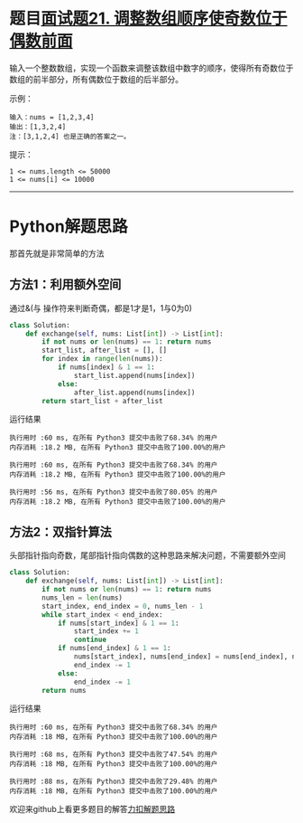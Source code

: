 # 题目[面试题21. 调整数组顺序使奇数位于偶数前面](https://leetcode-cn.com/problems/diao-zheng-shu-zu-shun-xu-shi-qi-shu-wei-yu-ou-shu-qian-mian-lcof/)

输入一个整数数组，实现一个函数来调整该数组中数字的顺序，使得所有奇数位于数组的前半部分，所有偶数位于数组的后半部分。



示例：

```
输入：nums = [1,2,3,4]
输出：[1,3,2,4] 
注：[3,1,2,4] 也是正确的答案之一。 
```

提示：

    1 <= nums.length <= 50000
    1 <= nums[i] <= 10000

*****

# Python解题思路

那首先就是非常简单的方法

## 方法1：利用额外空间

通过&(与 操作符来判断奇偶，都是1才是1，1与0为0)

```python
class Solution:
    def exchange(self, nums: List[int]) -> List[int]:
        if not nums or len(nums) == 1: return nums
        start_list, after_list = [], []
        for index in range(len(nums)):
            if nums[index] & 1 == 1:
                start_list.append(nums[index])
            else:
                after_list.append(nums[index])
        return start_list + after_list
```

运行结果

```
执行用时 :60 ms, 在所有 Python3 提交中击败了68.34% 的用户
内存消耗 :18.2 MB, 在所有 Python3 提交中击败了100.00%的用户

执行用时 :60 ms, 在所有 Python3 提交中击败了68.34% 的用户
内存消耗 :18.2 MB, 在所有 Python3 提交中击败了100.00%的用户

执行用时 :56 ms, 在所有 Python3 提交中击败了80.05% 的用户
内存消耗 :18.2 MB, 在所有 Python3 提交中击败了100.00%的用户
```

## 方法2：双指针算法

头部指针指向奇数，尾部指针指向偶数的这种思路来解决问题，不需要额外空间

```python
class Solution:
    def exchange(self, nums: List[int]) -> List[int]:
        if not nums or len(nums) == 1: return nums
        nums_len = len(nums)
        start_index, end_index = 0, nums_len - 1
        while start_index < end_index:
            if nums[start_index] & 1 == 1:
                start_index += 1
                continue
            if nums[end_index] & 1 == 1:
                nums[start_index], nums[end_index] = nums[end_index], nums[start_index]
                end_index -= 1
            else:
                end_index -= 1
        return nums
```

运行结果

```
执行用时 :60 ms, 在所有 Python3 提交中击败了68.34% 的用户
内存消耗 :18 MB, 在所有 Python3 提交中击败了100.00%的用户

执行用时 :68 ms, 在所有 Python3 提交中击败了47.54% 的用户
内存消耗 :18 MB, 在所有 Python3 提交中击败了100.00%的用户

执行用时 :88 ms, 在所有 Python3 提交中击败了29.48% 的用户
内存消耗 :18 MB, 在所有 Python3 提交中击败了100.00%的用户
```

欢迎来github上看更多题目的解答[力扣解题思路](https://github.com/WRAllen/LeetCode)

  